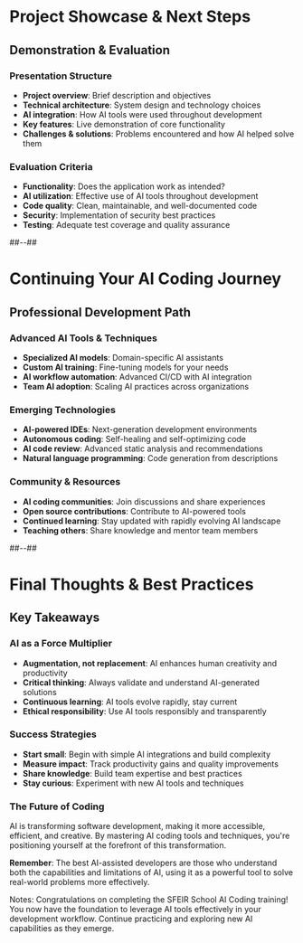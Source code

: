 <!-- .slide -->

# Project Showcase & Next Steps

## **Demonstration & Evaluation**

### **Presentation Structure**
- **Project overview**: Brief description and objectives
- **Technical architecture**: System design and technology choices
- **AI integration**: How AI tools were used throughout development
- **Key features**: Live demonstration of core functionality
- **Challenges & solutions**: Problems encountered and how AI helped solve them

### **Evaluation Criteria**
- **Functionality**: Does the application work as intended?
- **AI utilization**: Effective use of AI tools throughout development
- **Code quality**: Clean, maintainable, and well-documented code
- **Security**: Implementation of security best practices
- **Testing**: Adequate test coverage and quality assurance

##--##

<!-- .slide -->

# Continuing Your AI Coding Journey

## **Professional Development Path**

### **Advanced AI Tools & Techniques**
- **Specialized AI models**: Domain-specific AI assistants
- **Custom AI training**: Fine-tuning models for your needs
- **AI workflow automation**: Advanced CI/CD with AI integration
- **Team AI adoption**: Scaling AI practices across organizations

### **Emerging Technologies**
- **AI-powered IDEs**: Next-generation development environments
- **Autonomous coding**: Self-healing and self-optimizing code
- **AI code review**: Advanced static analysis and recommendations
- **Natural language programming**: Code generation from descriptions

### **Community & Resources**
- **AI coding communities**: Join discussions and share experiences
- **Open source contributions**: Contribute to AI-powered tools
- **Continued learning**: Stay updated with rapidly evolving AI landscape
- **Teaching others**: Share knowledge and mentor team members

##--##

<!-- .slide -->

# Final Thoughts & Best Practices

## **Key Takeaways**

### **AI as a Force Multiplier**
- **Augmentation, not replacement**: AI enhances human creativity and productivity
- **Critical thinking**: Always validate and understand AI-generated solutions
- **Continuous learning**: AI tools evolve rapidly, stay current
- **Ethical responsibility**: Use AI tools responsibly and transparently

### **Success Strategies**
- **Start small**: Begin with simple AI integrations and build complexity
- **Measure impact**: Track productivity gains and quality improvements
- **Share knowledge**: Build team expertise and best practices
- **Stay curious**: Experiment with new AI tools and techniques

### **The Future of Coding**
AI is transforming software development, making it more accessible, efficient, and creative. By mastering AI coding tools and techniques, you're positioning yourself at the forefront of this transformation.

**Remember**: The best AI-assisted developers are those who understand both the capabilities and limitations of AI, using it as a powerful tool to solve real-world problems more effectively.

Notes:
Congratulations on completing the SFEIR School AI Coding training! You now have the foundation to leverage AI tools effectively in your development workflow. Continue practicing and exploring new AI capabilities as they emerge.
